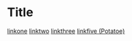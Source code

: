 # Title
[linkone](https://mcdonalds.gov)
[linktwo](watermelon.jpeg)
[linkthree](jackfruit.jpeg,!]})
[linkfive (Potatoe)]((sd~))